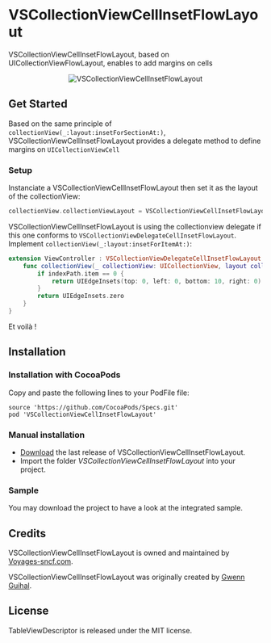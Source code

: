 # VSCollectionViewCellInsetFlowLayout

VSCollectionViewCellInsetFlowLayout, based on UICollectionViewFlowLayout, enables to add margins on cells

<p align="center" >
  <img src="https://raw.githubusercontent.com/voyages-sncf-technologies/VSCollectionViewCellInsetFlowLayout/master/assets/screenshot.png" alt="VSCollectionViewCellInsetFlowLayout" title="VSCollectionViewCellInsetFlowLayout">
</p>

## Get Started

Based on the same principle of ```collectionView(_:layout:insetForSectionAt:)```, VSCollectionViewCellInsetFlowLayout provides a delegate method to define margins on ```UICollectionViewCell```

### Setup

Instanciate a VSCollectionViewCellInsetFlowLayout then set it as the layout of the collectionView:
```swift
collectionView.collectionViewLayout = VSCollectionViewCellInsetFlowLayout()
```

VSCollectionViewCellInsetFlowLayout is using the collectionview delegate if this one conforms to ```VSCollectionViewDelegateCellInsetFlowLayout```.
Implement ```collectionView(_:layout:insetForItemAt:)```:
```swift
extension ViewController : VSCollectionViewDelegateCellInsetFlowLayout {
    func collectionView(_ collectionView: UICollectionView, layout collectionViewLayout: UICollectionViewLayout, insetForItemAt indexPath: IndexPath) -> UIEdgeInsets {
        if indexPath.item == 0 {
            return UIEdgeInsets(top: 0, left: 0, bottom: 10, right: 0)
        }
        return UIEdgeInsets.zero
    }
}
```

Et voilà !

## Installation

### Installation with CocoaPods

Copy and paste the following lines to your PodFile file:  
    
    source 'https://github.com/CocoaPods/Specs.git'
    pod 'VSCollectionViewCellInsetFlowLayout'

### Manual installation

- [Download](https://github.com/voyages-sncf-technologies/VSCollectionViewCellInsetFlowLayout/releases) the last release of VSCollectionViewCellInsetFlowLayout.
- Import the folder *VSCollectionViewCellInsetFlowLayout* into your project.

### Sample

You may download the project to have a look at the integrated sample.


## Credits

VSCollectionViewCellInsetFlowLayout is owned and maintained by [Voyages-sncf.com](http://www.voyages-sncf.com/).

VSCollectionViewCellInsetFlowLayout was originally created by [Gwenn Guihal](https://github.com/myrddinus).


## License

TableViewDescriptor is released under the MIT license.
